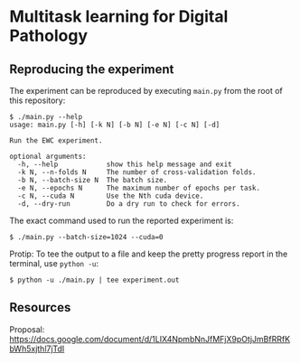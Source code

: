 # Multitask learning for Digital Pathology


## Reproducing the experiment

The experiment can be reproduced by executing `main.py` from the root of this repository:

```
$ ./main.py --help
usage: main.py [-h] [-k N] [-b N] [-e N] [-c N] [-d]

Run the EWC experiment.

optional arguments:
  -h, --help            show this help message and exit
  -k N, --n-folds N     The number of cross-validation folds.
  -b N, --batch-size N  The batch size.
  -e N, --epochs N      The maximum number of epochs per task.
  -c N, --cuda N        Use the Nth cuda device.
  -d, --dry-run         Do a dry run to check for errors.
```

The exact command used to run the reported experiment is:

```
$ ./main.py --batch-size=1024 --cuda=0
```

Protip: To tee the output to a file and keep the pretty progress report in the terminal, use `python -u`:

```
$ python -u ./main.py | tee experiment.out
```


## Resources
Proposal:  https://docs.google.com/document/d/1LIX4NpmbNnJfMFjX9pOtjJmBfRRfKbWh5xjthl7jTdI
